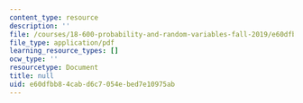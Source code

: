 ```yaml
---
content_type: resource
description: ''
file: /courses/18-600-probability-and-random-variables-fall-2019/e60dfbb84cabd6c7054ebed7e10975ab_MIT18_600F19_lec7.pdf
file_type: application/pdf
learning_resource_types: []
ocw_type: ''
resourcetype: Document
title: null
uid: e60dfbb8-4cab-d6c7-054e-bed7e10975ab
---
```

